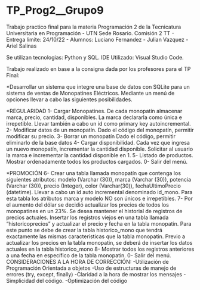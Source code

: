 # TP_Prog2__Grupo9
Trabajo practico final para la materia Programación 2 de la Tecnicatura Universitaria en Programación - UTN Sede Rosario. Comisión 2 TT - Entrega limite: 24/10/22  - Alumnos: Luciano Fernandez - Julian Vazquez - Ariel Salinas

Se utilizan tecnologias: Python y SQL. IDE Utilizado: Visual Studio Code.

Trabajo realizado en base a la consigna dada por los profesores para el TP Final:

*Desarrollar un sistema que integre una base de datos con SQLite para un sistema de ventas de 
Monopatines Eléctricos. Mediante un menú de opciones llevar a cabo las siguientes 
posibilidades.

*REGULARIDAD
1- Cargar Monopatines.
De cada monopatín almacenar marca, precio, cantidad, disponibles. La marca declararla como 
única e irrepetible. Llevar también a cabo un id como primary key autoincremental.
2- Modificar datos de un monopatín. Dado el código del monopatín, permitir modificar su 
precio.
3- Borrar un monopatín
Dado el código, permitir eliminarlo de la base datos
4- Cargar disponibilidad.
Cada vez que ingresa un nuevo monopatín, incrementar la cantidad disponible. Solicitar al 
usuario la marca e incrementar la cantidad disponible en 1.
5- Listado de productos.
Mostrar ordenadamente todos los productos cargados.
0- Salir del menú.

*PROMOCIÓN
6- Crear una tabla llamada monopatín que contenga los siguientes atributos:
modelo (Varchar (30)), marca (Varchar (30)), potencia (Varchar (30)), precio (Integer), color 
(Varchar(30)), fechaUltimoPrecio (datetime). Llevar a cabo un id auto incremental denominado 
id_mono.
Para esta tabla los atributos marca y modelo NO son únicos e irrepetibles.
7- Por el aumento del dólar se decidió actualizar los precios de todos los monopatines en un 
23%. Se desea mantener el historial de registros de precios actuales. Insertar los registros 
viejos en una tabla llamada “historicoprecios” y actualizar el precio y fecha en la tabla 
monopatin. Para este punto se debe de crear la tabla historico_mono que tendrá exactamente 
las mismas características que la tabla monopatin. Previo a actualizar los precios en la tabla 
monopatin, se deberá de insertar los datos actuales en la tabla historico_mono
8- Mostrar todos los registros anteriores a una fecha en específico de la tabla monopatin.
0- Salir del menú.
CONSIDERACIONES A LA HORA DE CORRECCIÓN:
-Utilización de Programación Orientada a objetos
-Uso de estructuras de manejo de errores (try, except, finally)
-Claridad a la hora de mostrar los mensajes
-Simplicidad del código.
-Optimización del código

